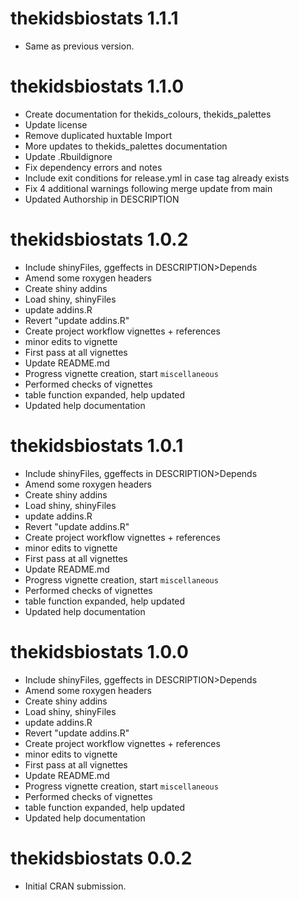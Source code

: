 <!-- NEWS.md is maintained by https://cynkra.github.io/fledge, do not edit -->

# thekidsbiostats 1.1.1

- Same as previous version.


# thekidsbiostats 1.1.0

* Create documentation for thekids_colours, thekids_palettes
* Update license
* Remove duplicated huxtable Import
* More updates to thekids_palettes documentation
* Update .Rbuildignore
* Fix dependency errors and notes
* Include exit conditions for release.yml in case tag already exists
* Fix 4 additional warnings following merge update from main
* Updated Authorship in DESCRIPTION


# thekidsbiostats 1.0.2

* Include shinyFiles, ggeffects in DESCRIPTION>Depends
* Amend some roxygen headers
* Create shiny addins
* Load shiny, shinyFiles
* update addins.R
* Revert "update addins.R"
* Create project workflow vignettes + references
* minor edits to vignette
* First pass at all vignettes
* Update README.md
* Progress vignette creation, start `miscellaneous`
* Performed checks of vignettes
* table function expanded, help updated
* Updated help documentation


# thekidsbiostats 1.0.1

* Include shinyFiles, ggeffects in DESCRIPTION>Depends
* Amend some roxygen headers
* Create shiny addins
* Load shiny, shinyFiles
* update addins.R
* Revert "update addins.R"
* Create project workflow vignettes + references
* minor edits to vignette
* First pass at all vignettes
* Update README.md
* Progress vignette creation, start `miscellaneous`
* Performed checks of vignettes
* table function expanded, help updated
* Updated help documentation


# thekidsbiostats 1.0.0

* Include shinyFiles, ggeffects in DESCRIPTION>Depends
* Amend some roxygen headers
* Create shiny addins
* Load shiny, shinyFiles
* update addins.R
* Revert "update addins.R"
* Create project workflow vignettes + references
* minor edits to vignette
* First pass at all vignettes
* Update README.md
* Progress vignette creation, start `miscellaneous`
* Performed checks of vignettes
* table function expanded, help updated
* Updated help documentation


# thekidsbiostats 0.0.2

* Initial CRAN submission.
